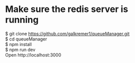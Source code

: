 # Make sure the redis server is running
 $ git clone https://github.com/galkremer1/queueManager.git <br />
 $ cd queueManager <br />
 $ npm install <br />
 $ npm run dev <br />
 Open http://localhost:3000 

